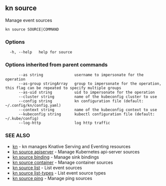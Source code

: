 ## kn source

Manage event sources

```
kn source SOURCE|COMMAND
```

### Options

```
  -h, --help   help for source
```

### Options inherited from parent commands

```
      --as string              username to impersonate for the operation
      --as-group stringArray   group to impersonate for the operation, this flag can be repeated to specify multiple groups
      --as-uid string          uid to impersonate for the operation
      --cluster string         name of the kubeconfig cluster to use
      --config string          kn configuration file (default: ~/.config/kn/config.yaml)
      --context string         name of the kubeconfig context to use
      --kubeconfig string      kubectl configuration file (default: ~/.kube/config)
      --log-http               log http traffic
```

### SEE ALSO

* [kn](kn.md)	 - kn manages Knative Serving and Eventing resources
* [kn source apiserver](kn_source_apiserver.md)	 - Manage Kubernetes api-server sources
* [kn source binding](kn_source_binding.md)	 - Manage sink bindings
* [kn source container](kn_source_container.md)	 - Manage container sources
* [kn source list](kn_source_list.md)	 - List event sources
* [kn source list-types](kn_source_list-types.md)	 - List event source types
* [kn source ping](kn_source_ping.md)	 - Manage ping sources

